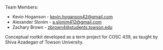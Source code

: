 Team Members:
- Kevin Hoganson    - kevin.hoganson42@gmail.com
- Alexander Slonim  - a.slonim412@gmail.com
- Zachary Brown     - zbrown4@students.towson.edu

Conceptual rootkit developed as a term project for COSC 439, as taught by Shiva Azadegan of Towson University. 
